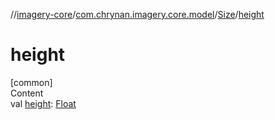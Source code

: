 //[imagery-core](../../../index.md)/[com.chrynan.imagery.core.model](../index.md)/[Size](index.md)/[height](height.md)



# height  
[common]  
Content  
val [height](height.md): [Float](https://kotlinlang.org/api/latest/jvm/stdlib/kotlin/-float/index.html)  



